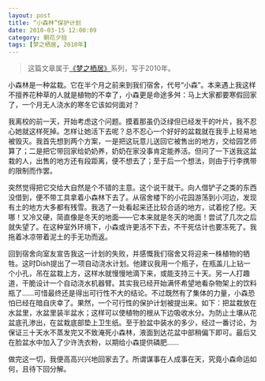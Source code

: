 ```yaml
---
layout: post
title: “小森林”保护计划
date: 2010-03-15 12:00:09
category: 朝花夕拾
tags: [梦之栖居, 2010年]
---
```


> 这篇文章属于[《梦之栖居》](/posts/where-the-dreams-reside/)系列，写于2010年。
	
<!--more-->

小森林是一种盆栽。它在半个月之前来到我们宿舍，代号“小森”。本来遇上我这样不擅养花种草的人就是植物的不幸了，小森更是命途多舛：马上大家都要寒假回家了，一个月无人浇水的寒冬它该如何面对？

我离校的前一天，开始考虑这个问题。摸着那虽仍泛绿但已经发干的叶片，我不忍心她就这样死掉。怎样让她活下去呢？总不忍心一个好好的盆栽就在我手上轻易地被毁灭。我首先想到两个方案，一是把这玩意儿送回它被售出的地方，交给园艺师算了；二是把它带回家给奶奶养，奶奶在家没事肯定能养活。但问了一下送我这盆栽的人，出售的地方还有段距离，便不想去了；至于后一个想法，则由于行李携带的限制而作罢。

突然觉得把它交给大自然是个不错的主意。这个说干就干。向人借铲子之类的东西没借到，便不带工具拿着小森林下去了。从宿舍楼下的小花园游荡到小河边，发现有土的地方大多都有残雪。我选了一处看起来还比较合适的地方，试着挖了挖。天哪！又冷又硬，简直像是冬天的地面——它本来就是冬天的地面！尝试了几次之后就失望了。在这种室外环境下，小森或许更活不下去，不干死估计也要冻死了。我拖着冰凉带着泥土的手无功而返。

回到宿舍向室友宣告我这一计划的失败，并感慨我们宿舍又将迎来一株植物的牺牲。这时Dish提出了一项自动浇水计划。他建议我用一个瓶子，在瓶盖儿上钻一个小孔，吊在盆栽上方，这样水就慢慢地滴下来，或能支持三十天。另一人打趣道，干脆设计一个自动浇水机器臂。其实我已经开始满怀希望地看杂物架上的饮料瓶了……可惜最终还是得出可行性不大的结论。不过既然有了集体的力量，小森恐怕已经在暗自庆幸了。果然，一个可行性的保护计划被提出来。如下：把盆栽放在水盆里，水盆里装半盆水；这样可以使植物的根从下边吸收水分。为防止土壤从花盆底孔渗出，在盆栽底部垫上卫生纸。至于脸盆中装水的多少，经过一番讨论，为保证三十天水不蒸发完又不致淹死小森林，液面到达花盆中部稍偏下即可。最后又在脸盆水中加入了少许洗衣粉，以期给小森提供磷肥……

做完这一切，我便高高兴兴地回家去了。所谓谋事在人成事在天，究竟小森命运如何，且待下回分解。